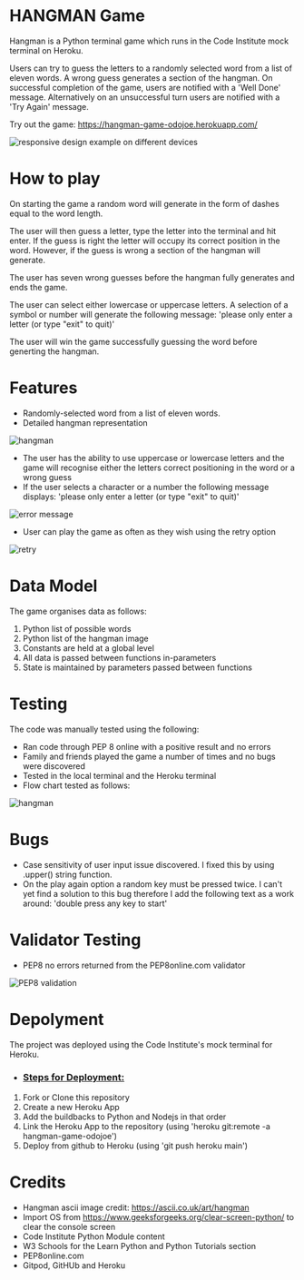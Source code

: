 # HANGMAN Game
Hangman is a Python terminal game which runs in the Code Institute mock terminal on Heroku.

Users can try to guess the letters to a randomly selected word from a list of eleven words. A wrong guess generates a section of the hangman. On successful completion of the game, users are notified with a 'Well Done' message. Alternatively on an unsuccessful turn users are notified with a 'Try Again' message.

Try out the game: https://hangman-game-odojoe.herokuapp.com/

![responsive design example on different devices](assets/img/responsive.png)

# How to play

On starting the game a random word will generate in the form of dashes equal to the word length.

The user will then guess a letter, type the letter into the terminal and hit enter. If the guess is right the letter will occupy its correct position in the word. However, if the guess is wrong a section of the hangman will generate.

The user has seven wrong guesses before the hangman fully generates and ends the game.

The user can select either lowercase or uppercase letters. A selection of a symbol or number will generate the following message: 'please only enter a letter (or type "exit" to quit)'

The user will win the game successfully guessing the word before generting the hangman.



# Features
* Randomly-selected word from a list of eleven words.
* Detailed hangman representation

![hangman](assets/img/hangman_image.png)
* The user has the ability to use uppercase or lowercase letters and the game will recognise either the letters correct positioning in the word or a wrong guess 
* If the user selects a character or a number the following message displays: 'please only enter a letter (or type "exit" to quit)'

![error message](assets/img/symbol_or_number_entry.png)
* User can play the game as often as they wish using the retry option

![retry](assets/img/retry.png)


# Data Model
The game organises data as follows:
1. Python list of possible words
2. Python list of the hangman image
3. Constants are held at a global level
4. All data is passed between functions in-parameters
5. State is maintained by parameters passed between functions


# Testing
The code was manually tested using the following:
* Ran code through PEP 8 online with a positive result and no errors
* Family and friends played the game a number of times and no bugs were discovered
* Tested in the local terminal and the Heroku terminal
* Flow chart tested as follows:

![hangman](assets/img/hangman-game-logic-chart.png)

# Bugs
* Case sensitivity of user input issue discovered. I fixed this by using .upper() string function.
* On the play again option a random key must be pressed twice. I can't yet find a solution to this bug therefore I add the following text as a work around: 'double press any key to start'

# Validator Testing
* PEP8 no errors returned from the PEP8online.com validator

![PEP8 validation](assets/img/pep8-validator-result.png)

# Depolyment
The project was deployed using the Code Institute's mock terminal for Heroku.

- ### <u>Steps for Deployment:</u>
1. Fork or Clone this repository
2. Create a new Heroku App
3. Add the buildbacks to Python and Nodejs in that order
4. Link the Heroku App to the repository (using 'heroku git:remote -a hangman-game-odojoe')
5. Deploy from github to Heroku (using 'git push heroku main')

# Credits
* Hangman ascii image credit: https://ascii.co.uk/art/hangman
* Import OS from https://www.geeksforgeeks.org/clear-screen-python/ to clear the console screen
* Code Institute Python Module content
* W3 Schools for the Learn Python and Python Tutorials section
* PEP8online.com
* Gitpod, GitHUb and Heroku